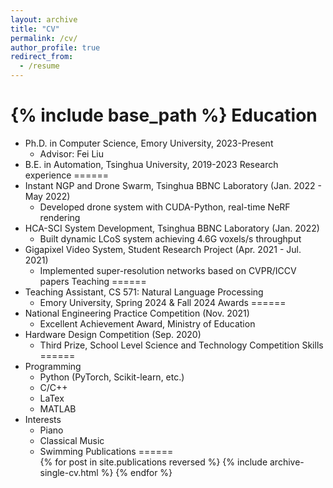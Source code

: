 ```yaml
---
layout: archive
title: "CV"
permalink: /cv/
author_profile: true
redirect_from:
  - /resume
---
```

{% include base_path %}
Education
======
* Ph.D. in Computer Science, Emory University, 2023-Present
  * Advisor: Fei Liu
* B.E. in Automation, Tsinghua University, 2019-2023
Research experience
======
* Instant NGP and Drone Swarm, Tsinghua BBNC Laboratory (Jan. 2022 - May 2022)
  * Developed drone system with CUDA-Python, real-time NeRF rendering
* HCA-SCI System Development, Tsinghua BBNC Laboratory (Jan. 2022)
  * Built dynamic LCoS system achieving 4.6G voxels/s throughput
* Gigapixel Video System, Student Research Project (Apr. 2021 - Jul. 2021)
  * Implemented super-resolution networks based on CVPR/ICCV papers
Teaching
======
* Teaching Assistant, CS 571: Natural Language Processing
  * Emory University, Spring 2024 & Fall 2024
Awards
======
* National Engineering Practice Competition (Nov. 2021)
  * Excellent Achievement Award, Ministry of Education
* Hardware Design Competition (Sep. 2020)
  * Third Prize, School Level Science and Technology Competition
Skills
======
* Programming
  * Python (PyTorch, Scikit-learn, etc.)
  * C/C++
  * LaTex
  * MATLAB
* Interests
  * Piano
  * Classical Music
  * Swimming
Publications
======
  <ul>{% for post in site.publications reversed %}
    {% include archive-single-cv.html %}
  {% endfor %}</ul>
